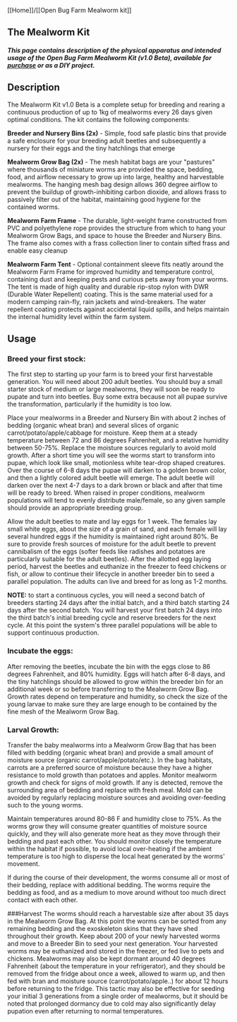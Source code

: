 [[Home]]/[[Open Bug Farm Mealworm kit]]

## The Mealworm Kit

##### This page contains description of the physical apparatus and intended usage of the Open Bug Farm Mealworm Kit (v1.0 Beta), available for [purchase](http://www.openbugfarm.com/store/c1/Featured_Products.html) or as a DIY project. 

## Description

The Mealworm Kit v1.0 Beta is a complete setup for breeding and rearing a continuous production of up to 1kg of mealworms every 26 days given optimal conditions. The kit contains the following components:

**Breeder and Nursery Bins (2x)** - Simple, food safe plastic bins that provide a safe enclosure for your breeding adult beetles and subsequently a nursery for their eggs and the tiny hatchlings that emerge

**Mealworm Grow Bag (2x)** - The mesh habitat bags are your "pastures" where thousands of miniature worms are provided the space, bedding, food, and airflow necessary to grow up into large, healthy and harvestable mealworms. The hanging mesh bag design allows 360 degree airflow to prevent the buildup of growth-inhibiting carbon dioxide, and allows frass to passively filter out of the habitat, maintaining good hygiene for the contained worms.

**Mealworm Farm Frame** - The durable, light-weight frame constructed from PVC and polyethylene rope provides the structure from which to hang your Mealworm Grow Bags, and space to house the Breeder and Nursery Bins. The frame also comes with a frass collection liner to contain sifted frass and enable easy cleanup

**Mealworm Farm Tent** - Optional containment sleeve fits neatly around the Mealworm Farm Frame for improved humidity and temperature control, containing dust and keeping pests and curious pets away from your worms. The tent is made of high quality and durable rip-stop nylon with DWR (Durable Water Repellent) coating. This is the same material used for a modern camping rain-fly, rain jackets and wind-breakers. The water repellent coating protects against accidental liquid spills, and helps maintain the internal humidity level within the farm system.

## Usage

### Breed your first stock:
The first step to starting up your farm is to breed your first harvestable generation. You will need about 200 adult beetles. You should buy a small starter stock of medium or large mealworms, they will soon be ready to pupate and turn into beetles. Buy some extra because not all pupae survive the transformation, particularly if the humidity is too low.

Place your mealworms in a Breeder and Nursery Bin with about 2 inches of bedding (organic wheat bran) and several slices of organic carrot/potato/apple/cabbage for moisture. Keep them at a steady temperature between 72 and 86 degrees Fahrenheit, and a relative humidity between 50-75%. Replace the moisture sources regularly to avoid mold growth. After a short time you will see the worms start to transform into pupae, which look like small, motionless white tear-drop shaped creatures. Over the course of 6-8 days the pupae will darken to a golden brown color, and then a lightly colored adult beetle will emerge. The adult beetle will darken over the next 4-7 days to a dark brown or black and after that time will be ready to breed. When raised in proper conditions, mealworm populations will tend to evenly distribute male/female, so any given sample should provide an appropriate breeding group. 

Allow the adult beetles to mate and lay eggs for 1 week. The females lay small white eggs, about the size of a grain of sand, and each female will lay several hundred eggs if the humidity is maintained right around 80%. Be sure to provide fresh sources of moisture for the adult beetle to prevent cannibalism of the eggs (softer feeds like radishes and potatoes are particularly suitable for the adult beetles). After the allotted egg laying period, harvest the beetles and euthanize in the freezer to feed chickens or fish, or allow to continue their lifecycle in another breeder bin to seed a parallel population. The adults can live and breed for as long as 1-2 months.

**NOTE:** to start a continuous cycles, you will need a second batch of breeders starting 24 days after the initial batch, and a third batch starting 24 days after the second batch. You will harvest your first batch 24 days into the third batch's initial breeding cycle and reserve breeders for the next cycle. At this point the system's three parallel populations will be able to support continuous production.

### Incubate the eggs:
After removing the beetles, incubate the bin with the eggs close to 86 degrees Fahrenheit, and 80% humidity. Eggs will hatch after 6-8 days, and the tiny hatchlings should be allowed to grow within the breeder bin for an additional week or so before transferring to the Mealworm Grow Bag. Growth rates depend on temperature and humidity, so check the size of the young larvae to make sure they are large enough to be contained by the fine mesh of the Mealworm Grow Bag.

### Larval Growth:
Transfer the baby mealworms into a Mealworm Grow Bag that has been filled with bedding (organic wheat bran) and provide a small amount of moisture source (organic carrot/apple/potato/etc.). In the bag habitats, carrots are a preferred source of moisture because they have a higher resistance to mold growth than potatoes and apples. Monitor mealworm growth and check for signs of mold growth. If any is detected, remove the surrounding area of bedding and replace with fresh meal. Mold can be avoided by regularly replacing moisture sources and avoiding over-feeding such to the young worms.

Maintain temperatures around 80-86 F and humidity close to 75%. As the worms grow they will consume greater quantities of moisture source quickly, and they will also generate more heat as they move through their bedding and past each other. You should monitor closely the temperature within the habitat if possible, to avoid local over-heating if the ambient temperature is too high to disperse the local heat generated by the worms' movement.

If during the course of their development, the worms consume all or most of their bedding, replace with additional bedding. The worms require the bedding as food, and as a medium to move around without too much direct contact with each other.


###Harvest
The worms should reach a harvestable size after about 35 days in the Mealworm Grow Bag. At this point the worms can be sorted from any remaining bedding and the exoskeleton skins that they have shed throughout their growth. Keep about 200 of your newly harvested worms and move to a Breeder Bin to seed your next generation. Your harvested worms may be euthanized and stored in the freezer, or fed live to pets and chickens. Mealworms may also be kept dormant around 40 degrees Fahrenheit (about the temperature in your refrigerator), and they should be removed from the fridge about once a week, allowed to warm up, and then fed with bran and moisture source (carrot/potato/apple..) for about 12 hours before returning to the fridge. This tactic may also be effective for seeding your initial 3 generations from a single order of mealworms, but it should be noted that prolonged dormancy due to cold may also significantly delay pupation even after returning to normal temperatures.

